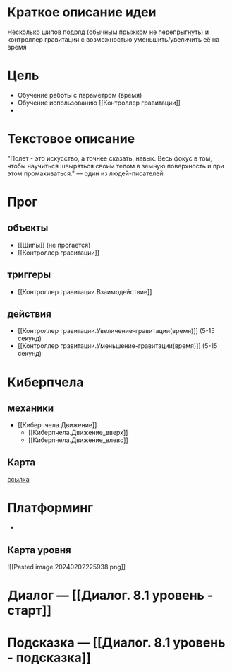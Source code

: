 # Краткое описание идеи
Несколько шипов подряд (обычным прыжком не перепрыгнуть) и контроллер гравитации с возможностью уменьшить/увеличить её на время

# Цель
- Обучение работы с параметром (время)
- Обучение использованию [[Контроллер гравитации]]
- 

# Текстовое описание
"Полет - это искусство, а точнее сказать, навык. Весь фокус в том, чтобы научиться швыряться своим телом в земную поверхность и при этом промахиваться." 
— один из людей-писателей

# Прог

## объекты 
- [[Шипы]] (не прогается)
- [[Контроллер гравитации]]

## триггеры
- [[Контроллер гравитации.Взаимодействие]]

## действия
- [[Контроллер гравитации.Увеличение-гравитации(время)]] (5-15 секунд)
- [[Контроллер гравитации.Уменьшение-гравитации(время)]] (5-15 секунд)

# Киберпчела
## механики
- [[Киберпчела.Движение]]
	- [[Киберпчела.Движение_вверх]]
	- [[Киберпчела.Движение_влево]]

## Карта
[ссылка](https://docs.google.com/spreadsheets/d/10hSqpxkE7b8GwJScm_PEeFg7FxJYp89Tl0yUF4k4-QU/edit#gid=2062451374)

# Платформинг
-

## Карта уровня
![[Pasted image 20240202225938.png]]

# Диалог — [[Диалог. 8.1 уровень - старт]]
# Подсказка — [[Диалог. 8.1 уровень - подсказка]]